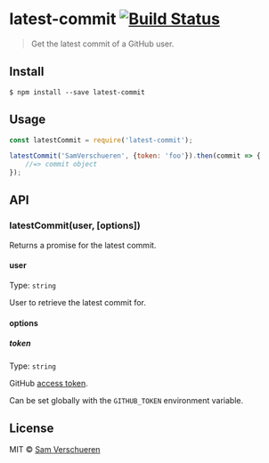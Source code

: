 # latest-commit [![Build Status](https://travis-ci.org/SamVerschueren/latest-commit.svg?branch=master)](https://travis-ci.org/SamVerschueren/latest-commit)

> Get the latest commit of a GitHub user.


## Install

```
$ npm install --save latest-commit
```


## Usage

```js
const latestCommit = require('latest-commit');

latestCommit('SamVerschueren', {token: 'foo'}).then(commit => {
	//=> commit object
});
```


## API

### latestCommit(user, [options])

Returns a promise for the latest commit.

#### user

Type: `string`

User to retrieve the latest commit for.

#### options

##### token

Type: `string`

GitHub [access token](https://github.com/settings/tokens/new).

Can be set globally with the `GITHUB_TOKEN` environment variable.


## License

MIT © [Sam Verschueren](http://github.com/SamVerschueren)
